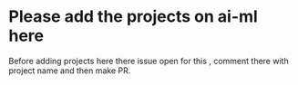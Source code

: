 # Please add the projects on ai-ml here
Before adding projects here there issue open for this , comment there with project name and then make PR.
